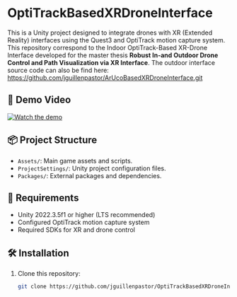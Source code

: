 # OptiTrackBasedXRDroneInterface

This is a Unity project designed to integrate drones with XR (Extended Reality) interfaces using the Quest3 and OptiTrack motion capture system. This repository correspond to the Indoor OptiTrack-Based XR-Drone Interface developed for the master thesis **Robust In-and Outdoor Drone Control and Path Visualization via XR Interface**. The outdoor interface source code can also be find here: https://github.com/jguillenpastor/ArUcoBasedXRDroneInterface.git

## 🎥 Demo Video

[![Watch the demo](https://img.youtube.com/vi/IehHCEsYN-M/0.jpg)](https://www.youtube.com/watch?v=IehHCEsYN-M)

## 📦 Project Structure

- `Assets/`: Main game assets and scripts.
- `ProjectSettings/`: Unity project configuration files.
- `Packages/`: External packages and dependencies.

## 🚀 Requirements

- Unity 2022.3.5f1 or higher (LTS recommended)
- Configured OptiTrack motion capture system
- Required SDKs for XR and drone control

## 🛠️ Installation

1. Clone this repository:
   ```bash
   git clone https://github.com/jguillenpastor/OptiTrackBasedXRDroneInterface.git
